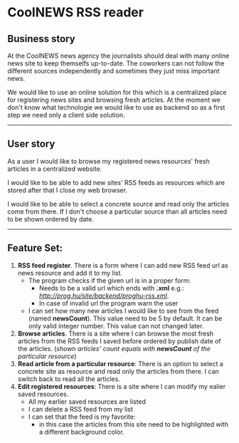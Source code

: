 # CoolNEWS RSS reader

## Business story
At the CoolNEWS news agency the journalists should deal with many online news site to keep themselfs up-to-date. The coworkers can not follow the different sources independently and sometimes they just miss important news.

We would like to use an online solution for this which is a centralized place for registering news sites and browsing fresh articles. At the moment we don't know what technologie we would like to use as backend so as a first step we need only a client side solution.

---
## User story
As a user I would like to browse my registered news resources' fresh articles in a centralized website.

I would like to be able to add new sites' RSS feeds as resources which are stored after that I close my web browser.

I would like to be able to select a concrete source and read only the articles come from there. If I don't choose a particular source than all articles need to be shown ordered by date.  

---
## Feature Set:
1. **RSS feed register**. There is a form where I can add new RSS feed url as news resource and add it to my list.
    * The program checks if the given url is in a proper form:
        * Needs to be a valid url which ends with **.xml** e.g.: *http://prog.hu/site/backend/proghu-rss.xml*.
        * In case of invalid url the program warn the user
    * I can set how many new articles I would like to see from the feed (named **newsCount**). This value need to be 5 by default. It can be only valid integer number. This value can not changed later.
2. **Browse articles**. There is a site where I can browse the most fresh articles from the RSS feeds I saved before ordered by publish date of the articles. (*shown articles' count equals with **newsCount** of the particular resource*)
3. **Read article from a particular resource**: There is an option to select a concrete site as resource and read only the articles from there. I can switch back to read all the articles.
4. **Edit registered resources**: There is a site where I can modify my ealier saved resources.
    * All my earlier saved resources are listed
    * I can delete a RSS feed from my list
    * I can set that the feed is my favorite:
        * in this case the articles from this site need to be highlighted with a different background color.
